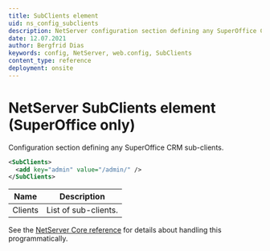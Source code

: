```yaml
---
title: SubClients element
uid: ns_config_subclients
description: NetServer configuration section defining any SuperOffice CRM sub-clients.
date: 12.07.2021
author: Bergfrid Dias
keywords: config, NetServer, web.config, SubClients
content_type: reference
deployment: onsite
---
```


# NetServer SubClients element (SuperOffice only)

Configuration section defining any SuperOffice CRM sub-clients.

```XML
<SubClients>
  <add key="admin" value="/admin/" />
</SubClients>
```

| Name | Description |
|---|---|
| Clients | List of sub-clients. |

See the [NetServer Core reference][1] for details about handling this programmatically.

<!-- Referenced links -->
[1]: <xref:SuperOffice.Configuration.ConfigFile.SubClients>
